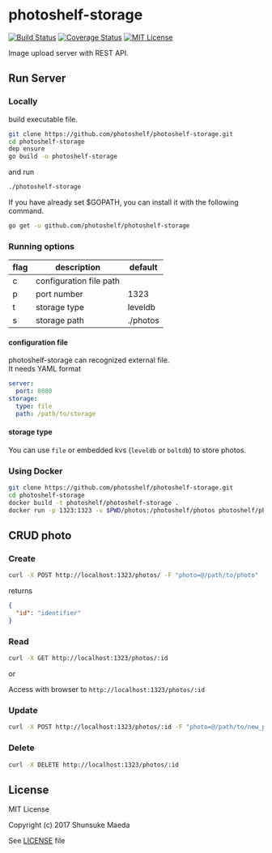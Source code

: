 # photoshelf-storage
[![Build Status](https://travis-ci.org/photoshelf/photoshelf-storage.svg?branch=master)](https://travis-ci.org/photoshlef/photoshelf-storage)
[![Coverage Status](http://coveralls.io/repos/github/photoshelf/photoshelf-storage/badge.svg?branch=master)](https://coveralls.io/github/photoshelf/photoshelf-storage?branch=master)
[![MIT License](http://img.shields.io/badge/license-MIT-blue.svg?style=flat)](LICENSE)  

Image upload server with REST API.

## Run Server
### Locally
build executable file.
```bash
git clone https://github.com/photoshelf/photoshelf-storage.git
cd photoshelf-storage
dep ensure
go build -o photoshelf-storage
```

and run
```bash
./photoshelf-storage
```

If you have already set $GOPATH, you can install it with the following command.
```bash
go get -u github.com/photoshelf/photoshelf-storage
```

### Running options
|flag|description            |default |
|----|-----------------------|--------|
|c   |configuration file path|        |
|p   |port number            |1323    |
|t   |storage type           |leveldb |
|s   |storage path           |./photos|

#### configuration file
photoshelf-storage can recognized external file.  
It needs YAML format
```yaml
server:
  port: 8080
storage:
  type: file
  path: /path/to/storage
```
#### storage type
You can use `file` or embedded kvs (`leveldb` or `boltdb`) to store photos.

### Using Docker
```bash
git clone https://github.com/photoshelf/photoshelf-storage.git
cd photoshelf-storage
docker build -t photoshelf/photoshelf-storage .
docker run -p 1323:1323 -v $PWD/photos:/photoshelf/photos photoshelf/photoshelf-storage
```

## CRUD photo
### Create
```bash
curl -X POST http://localhost:1323/photos/ -F "photo=@/path/to/photo"
```

returns 
```json
{
  "id": "identifier"
}
```

### Read
```bash
curl -X GET http://localhost:1323/photos/:id
```
  
or  
  
Access with browser to `http://localhost:1323/photos/:id`


### Update
```bash
curl -X POST http://localhost:1323/photos/:id -F "photo=@/path/to/new_photo"
```

### Delete
```bash
curl -X DELETE http://localhost:1323/photos/:id
```

## License
MIT License

Copyright (c) 2017 Shunsuke Maeda

See [LICENSE](./LICENSE) file
